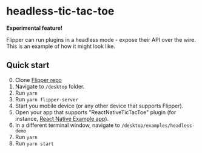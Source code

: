 # headless-tic-tac-toe

**Experimental feature!**

Flipper can run plugins in a headless mode - expose their API over the wire. This is an example of how it might look like.

## Quick start

0. Clone [Flipper repo](https://github.com/facebook/flipper)
0. Navigate to `/desktop` folder.
0. Run `yarn`
0. Run `yarn flipper-server`
0. Start you mobile device (or any other device that supports Flipper).
0. Open your app that supports "ReactNativeTicTacToe" plugin (for instance, [React Native Example app](https://github.com/facebook/flipper/tree/main/react-native/ReactNativeFlipperExample)).
0. In a different terminal window, navigate to `/desktop/examples/headless-demo`
0. Run `yarn`
0. Run `yarn start`
